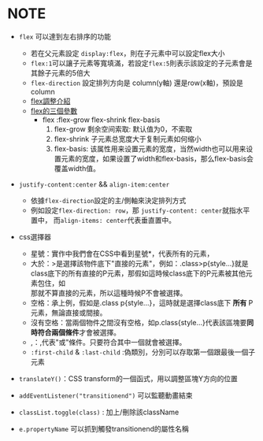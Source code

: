 # NOTE

- `flex` 可以達到左右排序的功能
    - 若在父元素設定 `display:flex`，則在子元素中可以設定flex大小
    - `flex:1`可以讓子元素等寬填滿，若設定`flex:5`則表示該設定的子元素會是其餘子元素的5倍大
    - `flex-direction` 設定排列方向是 column(y軸) 還是row(x軸)，預設是column
    - [flex調整介紹](https://ithelp.ithome.com.tw/articles/10227461)
    - [flex的三個參數]()
        - flex :flex-grow flex-shrink flex-basis
            1. flex-grow 剩余空间索取: 默认值为0，不索取
            2. flex-shrink 子元素总宽度大于复制元素如何缩小
            3. flex-basis: 该属性用来设置元素的宽度，当然width也可以用来设置元素的宽度，如果设置了width和flex-basis，那么flex-basis会覆盖width值。

-  `justify-content:center` && `align-item:center`
    - 依據`flex-direction`設定的主/側軸來決定排列方式
    - 例如設定`flex-direction: row`，那 `justify-content: center`就指水平置中， 而`align-items: center`代表垂直置中。

- css選擇器
    - 星號：實作中我們會在CSS中看到星號*，代表所有的元素，
    - 大於：>是選擇該物件底下"直接的元素"，例如：.class>p{style...}就是class底下的所有直接的P元素，那假如這時候class底下的P元素被其他元素包住，如<div>那就不算直接的元素，所以這種時候P不會被選擇。
    - 空格：承上例，假如是.class p{style...}，這時就是選擇class底下 **所有** P元素，無論直接或間接。
    - 沒有空格：當兩個物件之間沒有空格，如p.class{style...}代表該區塊要**同時符合兩個條件**才會被選擇。
    - ,：,代表"或"條件。只要符合其中一個就會被選擇。
    - `:first-child` & `:last-child` :偽類別，分別可以存取第一個跟最後一個子元素


- `translateY()`：CSS transform的一個函式，用以調整區塊Y方向的位置

- `addEventListener("transitionend")` 可以監聽動畫結束

- `classList.toggle(class)` : 加上/刪除該className

- `e.propertyName` 可以抓到觸發transitionend的屬性名稱